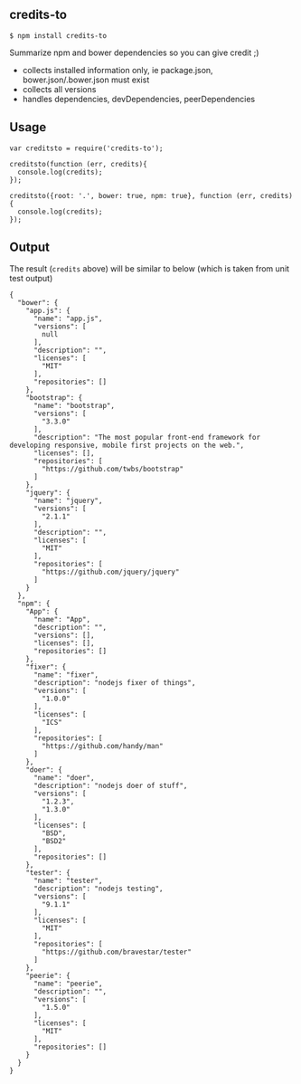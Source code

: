 ## credits-to
```
$ npm install credits-to
```

Summarize npm and bower dependencies so you can give credit ;)

- collects installed information only, ie package.json, bower.json/.bower.json must exist
- collects all versions
- handles dependencies, devDependencies, peerDependencies

## Usage

```
var creditsto = require('credits-to');

creditsto(function (err, credits){
  console.log(credits);
});

creditsto({root: '.', bower: true, npm: true}, function (err, credits){
  console.log(credits);
}); 

```

## Output
The result (```credits``` above) will be similar to below (which is taken from unit test output)

```
{
  "bower": {
    "app.js": {
      "name": "app.js",
      "versions": [
        null
      ],
      "description": "",
      "licenses": [
        "MIT"
      ],
      "repositories": []
    },
    "bootstrap": {
      "name": "bootstrap",
      "versions": [
        "3.3.0"
      ],
      "description": "The most popular front-end framework for developing responsive, mobile first projects on the web.",
      "licenses": [],
      "repositories": [
        "https://github.com/twbs/bootstrap"
      ]
    },
    "jquery": {
      "name": "jquery",
      "versions": [
        "2.1.1"
      ],
      "description": "",
      "licenses": [
        "MIT"
      ],
      "repositories": [
        "https://github.com/jquery/jquery"
      ]
    }
  },
  "npm": {
    "App": {
      "name": "App",
      "description": "",
      "versions": [],
      "licenses": [],
      "repositories": []
    },
    "fixer": {
      "name": "fixer",
      "description": "nodejs fixer of things",
      "versions": [
        "1.0.0"
      ],
      "licenses": [
        "ICS"
      ],
      "repositories": [
        "https://github.com/handy/man"
      ]
    },
    "doer": {
      "name": "doer",
      "description": "nodejs doer of stuff",
      "versions": [
        "1.2.3",
        "1.3.0"
      ],
      "licenses": [
        "BSD",
        "BSD2"
      ],
      "repositories": []
    },
    "tester": {
      "name": "tester",
      "description": "nodejs testing",
      "versions": [
        "9.1.1"
      ],
      "licenses": [
        "MIT"
      ],
      "repositories": [
        "https://github.com/bravestar/tester"
      ]
    },
    "peerie": {
      "name": "peerie",
      "description": "",
      "versions": [
        "1.5.0"
      ],
      "licenses": [
        "MIT"
      ],
      "repositories": []
    }
  }
}

```
